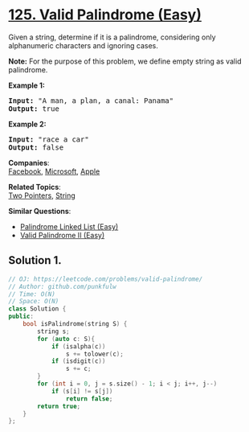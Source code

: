 # [125. Valid Palindrome (Easy)](https://leetcode.com/problems/valid-palindrome/)

<p>Given a string, determine if it is a palindrome, considering only alphanumeric characters and ignoring cases.</p>

<p><strong>Note:</strong>&nbsp;For the purpose of this problem, we define empty string as valid palindrome.</p>

<p><strong>Example 1:</strong></p>

<pre><strong>Input:</strong> "A man, a plan, a canal: Panama"
<strong>Output:</strong> true
</pre>

<p><strong>Example 2:</strong></p>

<pre><strong>Input:</strong> "race a car"
<strong>Output:</strong> false
</pre>


**Companies**:  
[Facebook](https://leetcode.com/company/facebook), [Microsoft](https://leetcode.com/company/microsoft), [Apple](https://leetcode.com/company/apple)

**Related Topics**:  
[Two Pointers](https://leetcode.com/tag/two-pointers/), [String](https://leetcode.com/tag/string/)

**Similar Questions**:
* [Palindrome Linked List (Easy)](https://leetcode.com/problems/palindrome-linked-list/)
* [Valid Palindrome II (Easy)](https://leetcode.com/problems/valid-palindrome-ii/)

## Solution 1.

```cpp
// OJ: https://leetcode.com/problems/valid-palindrome/
// Author: github.com/punkfulw
// Time: O(N)
// Space: O(N)
class Solution {
public:
    bool isPalindrome(string S) {
        string s;
        for (auto c: S){
            if (isalpha(c))
                s += tolower(c);
            if (isdigit(c))
                s += c;
        }
        for (int i = 0, j = s.size() - 1; i < j; i++, j--)
            if (s[i] != s[j])
                return false;
        return true;
    }
};
```
